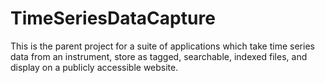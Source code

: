 # TimeSeriesDataCapture
This is the parent project for a suite of applications which take time series data from an instrument, store as tagged, searchable, indexed files, and display on a publicly accessible website.
